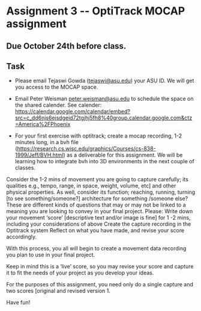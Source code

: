 # Assignment 3 -- OptiTrack MOCAP assignment

## Due October 24th before class. 

## Task

- Please email Tejaswi Gowda (tejaswi@asu.edu) your ASU ID. We will get you access to the MOCAP space.

- Email Peter Weisman <peter.weisman@asu.edu> to schedule the space on the shared calender. See calender: https://calendar.google.com/calendar/embed?src=c_dd6njs6ejsdgeid72tgjhj5fh8%40group.calendar.google.com&ctz=America%2FPhoenix

- For your first exercise with optitrack; create a mocap recording, 1-2 minutes long, in a bvh file (https://research.cs.wisc.edu/graphics/Courses/cs-838-1999/Jeff/BVH.html) as a deliverable for this assignment. We will be learning how to integrate bvh into 3D environments in the next couple of classes.

Consider the 1-2 mins of movement you are going to capture carefully; its qualities e.g., tempo, range, in space, weight, volume, etc] and other physical properties. As well, consider its function; reaching, running, turning [to see something/someone?] architecture for something /someone else? These are different kinds of questions that may or may not be linked to a meaning you are looking to convey in your final project. 
Please:
Write down your movement ‘score’ [descriptive text and/or image is fine] for 1 -2 mins, including your considerations of above
Create the capture recording in the Optitrack system
Reflect on what  you have made, and revise your score accordingly.

With this process, you all will begin to create a movement data recording you plan to use in your final project. 

Keep in mind this is a ‘live’ score, so you may revise your score and capture it to fit the needs of your project as you develop your ideas.

For the purposes of this assignment, you need only do a single capture and two scores [original and revised version 1.

Have fun!

